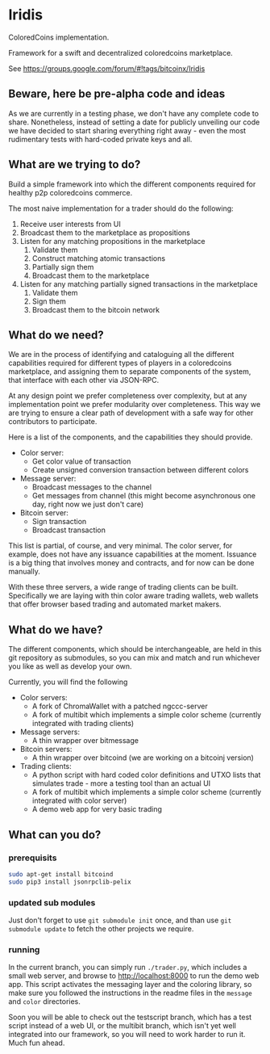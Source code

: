 Iridis
======

ColoredCoins implementation.

Framework for a swift and decentralized coloredcoins marketplace.

See https://groups.google.com/forum/#!tags/bitcoinx/Iridis

## Beware, here be pre-alpha code and ideas ##

As we are currently in a testing phase, we don't have any complete code to share. Nonetheless, instead of setting a date for publicly unveiling our code we have decided to start sharing everything right away - even the most rudimentary tests with hard-coded private keys and all.

## What are we trying to do? ##

Build a simple framework into which the different components required for healthy p2p coloredcoins commerce.

The most naive implementation for a trader should do the following:

1. Receive user interests from UI
1. Broadcast them to the marketplace as propositions
1. Listen for any matching propositions in the marketplace
    1. Validate them
    1. Construct matching atomic transactions
    1. Partially sign them
    1. Broadcast them to the marketplace
1. Listen for any matching partially signed transactions in the marketplace
    1. Validate them
    1. Sign them
    1. Broadcast them to the bitcoin network

## What do we need? ##

We are in the process of identifying and cataloguing all the different capabilities required for different types of players in a coloredcoins marketplace, and assigning them to separate components of the system, that interface with each other via JSON-RPC.

At any design point we prefer completeness over complexity, but at any implementation point we prefer modularity over completeness. This way we are trying to ensure a clear path of development with a safe way for other contributors to participate.

Here is a list of the components, and the capabilities they should provide.

- Color server:
    - Get color value of transaction
    - Create unsigned conversion transaction between different colors
- Message server:
    - Broadcast messages to the channel
    - Get messages from channel (this might become asynchronous one day, right now we just don't care)
- Bitcoin server:
    - Sign transaction
    - Broadcast transaction

This list is partial, of course, and very minimal. The color server, for example, does not have any issuance capabilities at the moment. Issuance is a big thing that involves money and contracts, and for now can be done manually.

With these three servers, a wide range of trading clients can be built. Specifically we are laying with thin color aware trading wallets, web wallets that offer browser based trading and automated market makers.

## What do we have? ##

The different components, which should be interchangeable, are held in this git repository as submodules, so you can mix and match and run whichever you like as well as develop your own.

Currently, you will find the following
- Color servers:
    - A fork of ChromaWallet with a patched ngccc-server
    - A fork of multibit which implements a simple color scheme (currently integrated with trading clients)
- Message servers:
    - A thin wrapper over bitmessage
- Bitcoin servers:
    - A thin wrapper over bitcoind (we are working on a bitcoinj version)
- Trading clients:
    - A python script with hard coded color definitions and UTXO lists that simulates trade - more a testing tool than an actual UI
    - A fork of multibit which implements a simple color scheme (currently integrated with color server)
    - A demo web app for very basic trading

## What can you do? ##

### prerequisits 
```sh
sudo apt-get install bitcoind
sudo pip3 install jsonrpclib-pelix
```

### updated sub modules
Just don't forget to use ```git submodule init``` once, and than use ```git submodule update``` to fetch the other projects we require.

### running
In the current branch, you can simply run ```./trader.py```, which includes a small web server, and browse to [http://localhost:8000](http://localhost:8000) to run the demo web app.
This script activates the messaging layer and the coloring library, so make sure you followed the instructions in the readme files in the ```message``` and ```color``` directories.

Soon you will be able to check out the testscript branch, which has a test script instead of a web UI, or the multibit branch, which isn't yet well integrated into our framework, so you will need to work harder to run it. Much fun ahead.
